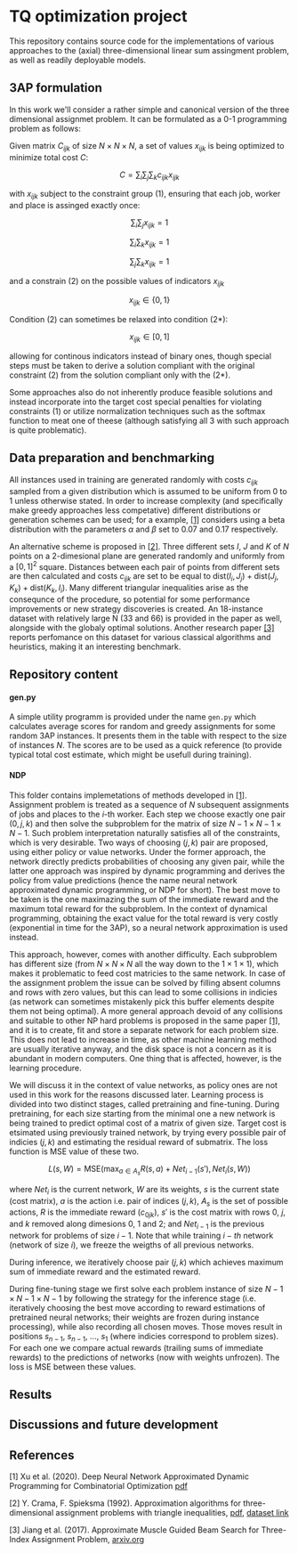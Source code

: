 # TQ optimization project

This repository contains source code for the implementations of various approaches to the (axial) three-dimensional linear sum assingment problem, as well as readily deployable models.

## 3AP formulation

In this work we'll consider a rather simple and canonical version of the three dimensional assignmet problem. It can be formulated as a 0-1 programming problem as follows:

Given matrix $C_{ijk}$ of size $N \times N \times N$, a set of values $x_{ijk}$ is being optimized to minimize total cost $C$:

$$ C = \sum_i \sum_j \sum_k c_{ijk} x_{ijk} $$

with $x_{ijk}$ subject to the constraint group <a name="(1)">(1)</a>, ensuring that each job, worker and place is assinged exactly once:

$$\sum_i \sum_j x_{ijk} = 1$$

$$\sum_i \sum_k x_{ijk} = 1$$

$$\sum_j \sum_k x_{ijk} = 1$$

and a constrain <a name="(2)">(2)</a> on the possible values of indicators $x_{ijk}$

$$x_{ijk} \in \lbrace 0, 1\rbrace $$

Condition (2) can sometimes be relaxed into condition <a name="(2*)">(2*)</a>:

$$ x_{ijk} \in \left[0, 1\right]$$

allowing for continous indicators instead of binary ones, though special steps must be taken to derive a solution compliant with the original constraint (2) from the solution compliant only with the (2*).

Some approaches also do not inherently produce feasible solutions and instead incorporate into the target cost special penalties for violating constraints (1) or utilize normalization techniques such as the softmax function to meat one of theese (although satisfying all 3 with such approach is quite problematic).

## Data preparation and benchmarking

All instances used in training are generated randomly with costs $c_{ijk}$ sampled from a given distribution which is assumed to be uniform from 0 to 1 unless otherwise stated. In order to increase complexity (and specifically make greedy approaches less competative) different distributions or generation schemes can be used; for a example, [[1]](#1) considers using a beta distribution with the parameters $\alpha$ and $\beta$ set to 0.07 and 0.17 respectively.

An alternative scheme is proposed in [[2]](#2). Three different sets $I$, $J$ and $K$ of $N$ points on a 2-dimesional plane are generated randomly and uniformly from a $[0, 1]^2$ square. Distances between each pair of points from different sets are then calculated and costs $c_{ijk}$ are set to be equal to $\text{dist}(I_i, J_j) + \text{dist}(J_j, K_k) + \text{dist}(K_k, I_i)$. Many different triangular inequalities arise as the consequnce of the procedure, so potential for some performance improvements or new strategy discoveries is created. An 18-instance dataset with relatively large N (33 and 66) is provided in the paper as well, alongside with the globaly optimal solutions. Another research paper [[3]](#3) reports perfomance on this dataset for various classical algorithms and heuristics, making it an interesting benchmark.

## Repository content

#### gen.py

A simple utility programm is provided under the name `gen.py` which calculates average scores for random and greedy assignments for some random 3AP instances. It presents them in the table with respect to the size of instances $N$. The scores are to be used as a quick reference (to provide typical total cost estimate, which might be usefull during training).

#### NDP

This folder contains implemetations of methods developed in [[1]](#1). Assignment problem is treated as a sequence of $N$ subsequent assignments of jobs and places to the $i$-th worker. Each step we choose exactly one pair $(0, j, k)$ and then solve the subproblem for the matrix of size $N-1 \times N-1 \times N-1$. Such problem interpretation naturally satisfies all of the constraints, which is very desirable. Two ways of choosing $(j, k)$ pair are proposed, using either policy or value networks. Under the former approach, the network directly predicts probabilities of choosing any given pair, while the latter one approach was inspired by dynamic programming and derives the policy from value predictions (hence the name neural network approximated dynamic programming, or NDP for short). The best move to be taken is the one maximazing the sum of the immediate reward and the maximum total reward for the subproblem. In the context of dynamical programming, obtaining the exact value for the total reward is very costly (exponential in time for the 3AP), so a neural network approximation is used instead.

This approach, however, comes with another difficulty. Each subproblem has different size (from $N \times N \times N$ all the way down to the $1\times 1 \times 1$), which makes it problematic to feed cost matricies to the same network. In case of the assignment problem the issue can be solved by filling absent columns and rows with zero values, but this can lead to some collisions in indicies (as network can sometimes mistakenly pick this buffer elements despite them not being optimal). A more general approach devoid of any collisions and suitable to other NP hard problems is proposed in the same paper [[1]](#1), and it is to create, fit and store a separate network for each problem size. This does not lead to increase in time, as other machine learning method are usually iterative anyway, and the disk space is not a concern as it is abundant in modern computers. One thing that is affected, however, is the learning procedure.

We will discuss it in the context of value networks, as policy ones are not used in this work for the reasons discussed later. Learning process is divided into two distinct stages, called pretraining and fine-tuning. During pretraining, for each size starting from the minimal one a new network is being trained to predict optimal cost of a matrix of given size. Target cost is etsimated using previously trained network, by trying every possible pair of indicies $(j, k)$ and estimating the residual reward of submatrix. The loss function is MSE value of these two.

$$ L(s, W) = \text{MSE}(\max_{a \in A_s} R(s, a) + Net_{i-1}(s'), Net_i(s, W))$$

where $Net_i$ is the current network, $W$ are its weights, $s$ is the current state (cost matrix), $a$ is the action i.e. pair of indices $(j, k)$, $A_s$ is the set of possible actions, $R$ is the immediate reward ($c_{0jk}$), $s'$ is the cost matrix with rows $0$, $j$, and $k$ removed along dimesions 0, 1 and 2; and $Net_{i-1}$ is the previous network for problems of size $i-1$. Note that while training $i-th$ network (network of size $i$), we freeze the weigths of all previous networks.

During inference, we iteratively choose pair $(j, k)$ which achieves maximum sum of immediate reward and the estimated reward. 

During fine-tuning stage we first solve each problem instance of size $N - 1\times N - 1\times N - 1$ by following the strategy for the inference stage (i.e. iteratively choosing the best move according to reward estimations of pretrained neural networks; their weights are frozen during instance processing), while also recording all chosen moves. Those moves result in positions $s_{n-1}$, $s_{n-1}$, ..., $s_1$ (where indicies correspond to problem sizes). For each one we compare actual rewards (trailing sums of immediate rewards) to the predictions of networks (now with weights unfrozen). The loss is MSE between these values.

## Results

## Discussions and future development

## References

<a name="1">[1]</a> Xu et al. (2020). Deep Neural Network Approximated Dynamic Programming for Combinatorial Optimization [pdf](https://cdn.aaai.org/ojs/5531/5531-13-8756-1-10-20200512.pdf)

<a name="2">[2]</a> Y. Crama, F. Spieksma (1992). Approximation algorithms for three-dimensional assignment problems with triangle inequalities, [pdf](https://www.win.tue.nl/~fspieksma/papers/EJOR1992paper.pdf), [dataset link](https://www.win.tue.nl/~fspieksma/instancesEJOR.htm)

<a name="3">[3]</a> Jiang et al. (2017). Approximate Muscle Guided Beam Search for Three-Index Assignment Problem, [arxiv.org](https://arxiv.org/abs/1703.01893)
